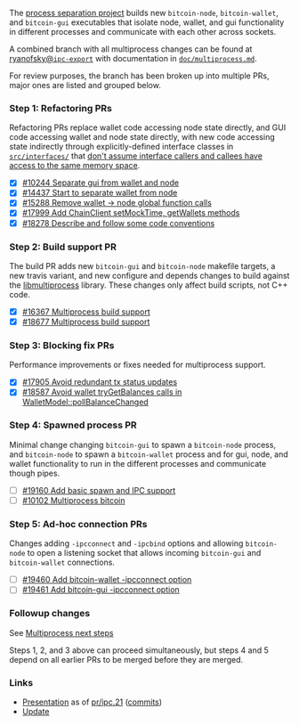 The [process separation project](https://github.com/bitcoin/bitcoin/projects/10) builds new `bitcoin-node`, `bitcoin-wallet`,
and `bitcoin-gui` executables that isolate node, wallet, and gui functionality in different
processes and communicate with each other across sockets.

A combined branch with all multiprocess changes can be found at
[ryanofsky@`ipc-export`](https://github.com/ryanofsky/bitcoin/commits/ipc-export)
with documentation in
[`doc/multiprocess.md`](https://github.com/ryanofsky/bitcoin/blob/ipc-export/doc/multiprocess.md).

For review purposes, the branch has been broken up into multiple PRs, major ones are listed and grouped below.

### Step 1: Refactoring PRs

Refactoring PRs replace wallet code accessing node state directly, and GUI code accessing wallet and node state directly, with new code accessing state indirectly through explicitly-defined interface classes in [`src/interfaces/`](https://github.com/ryanofsky/bitcoin/tree/ipc-export/src/interfaces) that [don't assume interface callers and callees have access to the same memory space](https://github.com/ryanofsky/bitcoin/blob/ipc-export/doc/developer-notes.md#internal-interface-guidelines).

- [X] [#10244 Separate gui from wallet and node](https://github.com/bitcoin/bitcoin/pull/10244)
- [X] [#14437 Start to separate wallet from node](https://github.com/bitcoin/bitcoin/pull/14437)
- [X] [#15288 Remove wallet -> node global function calls](https://github.com/bitcoin/bitcoin/pull/15288)
- [X] [#17999 Add ChainClient setMockTime, getWallets methods](https://github.com/bitcoin/bitcoin/pull/17999)
- [X] [#18278 Describe and follow some code conventions](https://github.com/bitcoin/bitcoin/pull/18278)

### Step 2: Build support PR

The build PR adds new `bitcoin-gui` and `bitcoin-node` makefile targets, a new travis variant, and new configure and depends changes to build against the [libmultiprocess](https://github.com/chaincodelabs/libmultiprocess) library. These changes only affect build scripts, not C++ code.

- [X] [#16367 Multiprocess build support](https://github.com/bitcoin/bitcoin/pull/16367)
- [X] [#18677 Multiprocess build support](https://github.com/bitcoin/bitcoin/pull/18677)

### Step 3: Blocking fix PRs

Performance improvements or fixes needed for multiprocess support.

- [X] [#17905 Avoid redundant tx status updates](https://github.com/bitcoin/bitcoin/pull/17905)
- [X] [#18587 Avoid wallet tryGetBalances calls in WalletModel::pollBalanceChanged](https://github.com/bitcoin/bitcoin/pull/18587)
### Step 4: Spawned process PR

Minimal change changing `bitcoin-gui` to spawn a `bitcoin-node` process, and
`bitcoin-node` to spawn a `bitcoin-wallet` process and for gui, node, and wallet
functionality to run in the different processes and communicate though pipes.

- [ ] [#19160 Add basic spawn and IPC support](https://github.com/bitcoin/bitcoin/pull/19160)
- [ ] [#10102 Multiprocess bitcoin](https://github.com/bitcoin/bitcoin/pull/10102)

### Step 5: Ad-hoc connection PRs

Changes adding `-ipcconnect` and `-ipcbind` options and allowing `bitcoin-node`
to open a listening socket that allows incoming `bitcoin-gui` and `bitcoin-wallet`
connections.

- [ ] [#19460 Add bitcoin-wallet -ipcconnect option](https://github.com/bitcoin/bitcoin/pull/19460)
- [ ] [#19461 Add bitcoin-gui -ipcconnect option](https://github.com/bitcoin/bitcoin/pull/19461)

### Followup changes

See [Multiprocess next steps](https://github.com/ryanofsky/bitcoin/blob/ipc-export/doc/multiprocess.md#next-steps)

Steps 1, 2, and 3 above can proceed simultaneously, but steps 4 and 5 depend on all earlier PRs to be merged before they are merged.

### Links
- [Presentation](https://docs.google.com/presentation/d/1AeJ-7gD-dItUgs5yH-HoEzLvXaEWe_2ZiGUUxYIXcws/edit) as of [pr/ipc.21](https://github.com/ryanofsky/bitcoin/releases/tag/pr%2Fipc.21) ([commits](https://github.com/ryanofsky/bitcoin/compare/master...pr/ipc.21)) 
- [Update](https://docs.google.com/presentation/d/1h47dU2g3__0YQ_bd0pxZ_eYqpxC4JkrnrAsV032HXGU/edit)